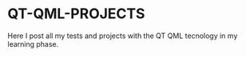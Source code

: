 # QT-QML-PROJECTS

Here I post all my tests and projects with the QT QML tecnology in my learning phase.
